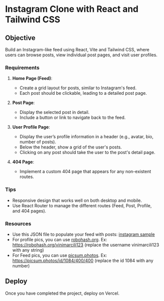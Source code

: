 # Instagram Clone with React and Tailwind CSS

## Objective

Build an Instagram-like feed using React, Vite and Tailwind CSS, where users can browse posts, view individual post pages, and visit user profiles.

### Requirements

1. **Home Page (Feed)**:
   - Create a grid layout for posts, similar to Instagram's feed.
   - Each post should be clickable, leading to a detailed post page.

2. **Post Page**:
   - Display the selected post in detail.
   - Include a button or link to navigate back to the feed.

3. **User Profile Page**:
   - Display the user’s profile information in a header (e.g., avatar, bio, number of posts).
   - Below the header, show a grid of the user's posts.
   - Clicking on any post should take the user to the post's detail page.

4. **404 Page**:
   - Implement a custom 404 page that appears for any non-existent routes.

### Tips

- Responsive design that works well on both desktop and mobile.
- Use React Router to manage the different routes (Feed, Post, Profile, and 404 pages).

### Resources

- Use this JSON file to populate your feed with posts: [instagram sample](https://gist.github.com/mgcm/4d4ddf687b1399b87de4)
- For profile pics, you can use [robohash.org](https://robohash.org/). Ex: https://robohash.org/vinimarcili123 (replace the username vinimarcili123 with any string)
- For Feed pics, you can use [picsum.photos](https://picsum.photos/). Ex: https://picsum.photos/id/1084/400/400 (replace the id 1084 with any number)

## Deploy

Once you have completed the project, deploy on Vercel.
